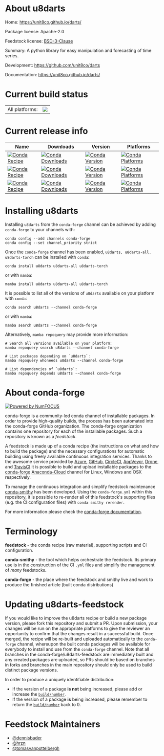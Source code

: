 About u8darts
=============

Home: https://unit8co.github.io/darts/

Package license: Apache-2.0

Feedstock license: [BSD-3-Clause](https://github.com/conda-forge/u8darts-feedstock/blob/main/LICENSE.txt)

Summary: A python library for easy manipulation and forecasting of time series.

Development: https://github.com/unit8co/darts

Documentation: https://unit8co.github.io/darts/

Current build status
====================


<table><tr><td>All platforms:</td>
    <td>
      <a href="https://dev.azure.com/conda-forge/feedstock-builds/_build/latest?definitionId=13527&branchName=main">
        <img src="https://dev.azure.com/conda-forge/feedstock-builds/_apis/build/status/u8darts-feedstock?branchName=main">
      </a>
    </td>
  </tr>
</table>

Current release info
====================

| Name | Downloads | Version | Platforms |
| --- | --- | --- | --- |
| [![Conda Recipe](https://img.shields.io/badge/recipe-u8darts-green.svg)](https://anaconda.org/conda-forge/u8darts) | [![Conda Downloads](https://img.shields.io/conda/dn/conda-forge/u8darts.svg)](https://anaconda.org/conda-forge/u8darts) | [![Conda Version](https://img.shields.io/conda/vn/conda-forge/u8darts.svg)](https://anaconda.org/conda-forge/u8darts) | [![Conda Platforms](https://img.shields.io/conda/pn/conda-forge/u8darts.svg)](https://anaconda.org/conda-forge/u8darts) |
| [![Conda Recipe](https://img.shields.io/badge/recipe-u8darts--all-green.svg)](https://anaconda.org/conda-forge/u8darts-all) | [![Conda Downloads](https://img.shields.io/conda/dn/conda-forge/u8darts-all.svg)](https://anaconda.org/conda-forge/u8darts-all) | [![Conda Version](https://img.shields.io/conda/vn/conda-forge/u8darts-all.svg)](https://anaconda.org/conda-forge/u8darts-all) | [![Conda Platforms](https://img.shields.io/conda/pn/conda-forge/u8darts-all.svg)](https://anaconda.org/conda-forge/u8darts-all) |
| [![Conda Recipe](https://img.shields.io/badge/recipe-u8darts--torch-green.svg)](https://anaconda.org/conda-forge/u8darts-torch) | [![Conda Downloads](https://img.shields.io/conda/dn/conda-forge/u8darts-torch.svg)](https://anaconda.org/conda-forge/u8darts-torch) | [![Conda Version](https://img.shields.io/conda/vn/conda-forge/u8darts-torch.svg)](https://anaconda.org/conda-forge/u8darts-torch) | [![Conda Platforms](https://img.shields.io/conda/pn/conda-forge/u8darts-torch.svg)](https://anaconda.org/conda-forge/u8darts-torch) |

Installing u8darts
==================

Installing `u8darts` from the `conda-forge` channel can be achieved by adding `conda-forge` to your channels with:

```
conda config --add channels conda-forge
conda config --set channel_priority strict
```

Once the `conda-forge` channel has been enabled, `u8darts, u8darts-all, u8darts-torch` can be installed with `conda`:

```
conda install u8darts u8darts-all u8darts-torch
```

or with `mamba`:

```
mamba install u8darts u8darts-all u8darts-torch
```

It is possible to list all of the versions of `u8darts` available on your platform with `conda`:

```
conda search u8darts --channel conda-forge
```

or with `mamba`:

```
mamba search u8darts --channel conda-forge
```

Alternatively, `mamba repoquery` may provide more information:

```
# Search all versions available on your platform:
mamba repoquery search u8darts --channel conda-forge

# List packages depending on `u8darts`:
mamba repoquery whoneeds u8darts --channel conda-forge

# List dependencies of `u8darts`:
mamba repoquery depends u8darts --channel conda-forge
```


About conda-forge
=================

[![Powered by
NumFOCUS](https://img.shields.io/badge/powered%20by-NumFOCUS-orange.svg?style=flat&colorA=E1523D&colorB=007D8A)](https://numfocus.org)

conda-forge is a community-led conda channel of installable packages.
In order to provide high-quality builds, the process has been automated into the
conda-forge GitHub organization. The conda-forge organization contains one repository
for each of the installable packages. Such a repository is known as a *feedstock*.

A feedstock is made up of a conda recipe (the instructions on what and how to build
the package) and the necessary configurations for automatic building using freely
available continuous integration services. Thanks to the awesome service provided by
[Azure](https://azure.microsoft.com/en-us/services/devops/), [GitHub](https://github.com/),
[CircleCI](https://circleci.com/), [AppVeyor](https://www.appveyor.com/),
[Drone](https://cloud.drone.io/welcome), and [TravisCI](https://travis-ci.com/)
it is possible to build and upload installable packages to the
[conda-forge](https://anaconda.org/conda-forge) [Anaconda-Cloud](https://anaconda.org/)
channel for Linux, Windows and OSX respectively.

To manage the continuous integration and simplify feedstock maintenance
[conda-smithy](https://github.com/conda-forge/conda-smithy) has been developed.
Using the ``conda-forge.yml`` within this repository, it is possible to re-render all of
this feedstock's supporting files (e.g. the CI configuration files) with ``conda smithy rerender``.

For more information please check the [conda-forge documentation](https://conda-forge.org/docs/).

Terminology
===========

**feedstock** - the conda recipe (raw material), supporting scripts and CI configuration.

**conda-smithy** - the tool which helps orchestrate the feedstock.
                   Its primary use is in the construction of the CI ``.yml`` files
                   and simplify the management of *many* feedstocks.

**conda-forge** - the place where the feedstock and smithy live and work to
                  produce the finished article (built conda distributions)


Updating u8darts-feedstock
==========================

If you would like to improve the u8darts recipe or build a new
package version, please fork this repository and submit a PR. Upon submission,
your changes will be run on the appropriate platforms to give the reviewer an
opportunity to confirm that the changes result in a successful build. Once
merged, the recipe will be re-built and uploaded automatically to the
`conda-forge` channel, whereupon the built conda packages will be available for
everybody to install and use from the `conda-forge` channel.
Note that all branches in the conda-forge/u8darts-feedstock are
immediately built and any created packages are uploaded, so PRs should be based
on branches in forks and branches in the main repository should only be used to
build distinct package versions.

In order to produce a uniquely identifiable distribution:
 * If the version of a package **is not** being increased, please add or increase
   the [``build/number``](https://docs.conda.io/projects/conda-build/en/latest/resources/define-metadata.html#build-number-and-string).
 * If the version of a package **is** being increased, please remember to return
   the [``build/number``](https://docs.conda.io/projects/conda-build/en/latest/resources/define-metadata.html#build-number-and-string)
   back to 0.

Feedstock Maintainers
=====================

* [@dennisbader](https://github.com/dennisbader/)
* [@hrzn](https://github.com/hrzn/)
* [@tomasvanpottelbergh](https://github.com/tomasvanpottelbergh/)

